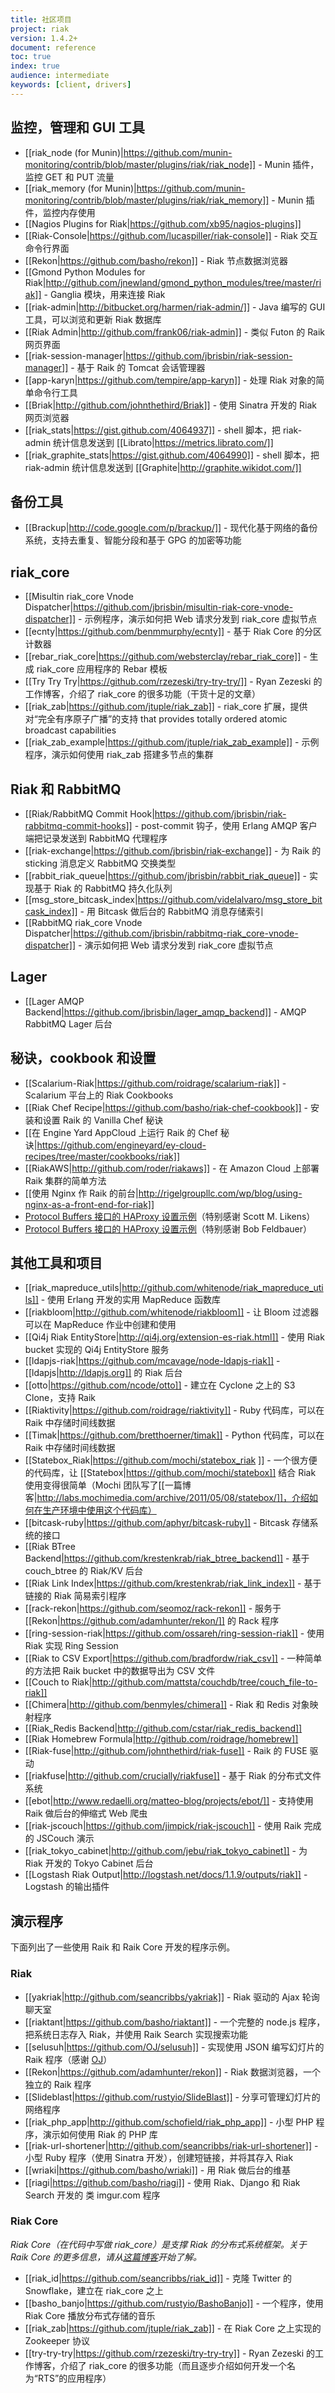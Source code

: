```yaml
---
title: 社区项目
project: riak
version: 1.4.2+
document: reference
toc: true
index: true
audience: intermediate
keywords: [client, drivers]
---
```


## 监控，管理和 GUI 工具

* [[riak_node (for Munin)|https://github.com/munin-monitoring/contrib/blob/master/plugins/riak/riak_node]] - Munin 插件，监控 GET 和 PUT 流量
* [[riak_memory (for Munin)|https://github.com/munin-monitoring/contrib/blob/master/plugins/riak/riak_memory]] - Munin 插件，监控内存使用
* [[Nagios Plugins for Riak|https://github.com/xb95/nagios-plugins]]
* [[Riak-Console|https://github.com/lucaspiller/riak-console]] - Riak 交互命令行界面
* [[Rekon|https://github.com/basho/rekon]] - Riak 节点数据浏览器
* [[Gmond Python Modules for Riak|http://github.com/jnewland/gmond_python_modules/tree/master/riak]] - Ganglia 模块，用来连接 Riak
* [[riak-admin|http://bitbucket.org/harmen/riak-admin/]] - Java 编写的 GUI 工具，可以浏览和更新 Riak 数据库
* [[Riak Admin|http://github.com/frank06/riak-admin]] - 类似 Futon 的 Raik 网页界面
* [[riak-session-manager|https://github.com/jbrisbin/riak-session-manager]] - 基于 Raik 的 Tomcat 会话管理器
* [[app-karyn|https://github.com/tempire/app-karyn]] - 处理 Riak 对象的简单命令行工具
* [[Briak|http://github.com/johnthethird/Briak]] - 使用 Sinatra 开发的 Riak 网页浏览器
* [[riak_stats|https://gist.github.com/4064937]] - shell 脚本，把 riak-admin 统计信息发送到 [[Librato|https://metrics.librato.com/]]
* [[riak_graphite_stats|https://gist.github.com/4064990]] - shell 脚本，把 riak-admin 统计信息发送到 [[Graphite|http://graphite.wikidot.com/]]

## 备份工具

* [[Brackup|http://code.google.com/p/brackup/]] - 现代化基于网络的备份系统，支持去重复、智能分段和基于 GPG 的加密等功能

## riak_core

* [[Misultin riak_core Vnode Dispatcher|https://github.com/jbrisbin/misultin-riak-core-vnode-dispatcher]] - 示例程序，演示如何把 Web 请求分发到 riak_core 虚拟节点
* [[ecnty|https://github.com/benmmurphy/ecnty]] - 基于 Riak Core 的分区计数器
* [[rebar_riak_core|https://github.com/websterclay/rebar_riak_core]] - 生成 riak_core 应用程序的 Rebar 模板
* [[Try Try Try|https://github.com/rzezeski/try-try-try/]] - Ryan Zezeski 的工作博客，介绍了 riak_core 的很多功能（干货十足的文章）
* [[riak_zab|https://github.com/jtuple/riak_zab]] - riak_core 扩展，提供对“完全有序原子广播”的支持
 that provides totally ordered atomic broadcast capabilities
* [[riak_zab_example|https://github.com/jtuple/riak_zab_example]] - 示例程序，演示如何使用 riak_zab 搭建多节点的集群

## Riak 和 RabbitMQ

* [[Riak/RabbitMQ Commit Hook|https://github.com/jbrisbin/riak-rabbitmq-commit-hooks]] - post-commit 钩子，使用 Erlang AMQP 客户端把记录发送到 RabbitMQ 代理程序
* [[riak-exchange|https://github.com/jbrisbin/riak-exchange]] - 为 Raik 的 sticking 消息定义 RabbitMQ 交换类型
* [[rabbit_riak_queue|https://github.com/jbrisbin/rabbit_riak_queue]] - 实现基于 Riak 的 RabbitMQ 持久化队列
* [[msg_store_bitcask_index|https://github.com/videlalvaro/msg_store_bitcask_index]] - 用 Bitcask 做后台的 RabbitMQ 消息存储索引
* [[RabbitMQ riak_core Vnode Dispatcher|https://github.com/jbrisbin/rabbitmq-riak_core-vnode-dispatcher]] - 演示如何把 Web 请求分发到 riak_core 虚拟节点

## Lager

* [[Lager AMQP Backend|https://github.com/jbrisbin/lager_amqp_backend]] - AMQP RabbitMQ Lager 后台

## 秘诀，cookbook 和设置

* [[Scalarium-Riak|https://github.com/roidrage/scalarium-riak]] - Scalarium 平台上的 Riak Cookbooks
* [[Riak Chef Recipe|https://github.com/basho/riak-chef-cookbook]] - 安装和设置 Raik 的 Vanilla Chef 秘诀
* [[在 Engine Yard AppCloud 上运行 Raik 的 Chef 秘诀|https://github.com/engineyard/ey-cloud-recipes/tree/master/cookbooks/riak]]
* [[RiakAWS|http://github.com/roder/riakaws]] - 在 Amazon Cloud 上部署 Raik 集群的简单方法
* [[使用 Nginx 作 Raik 的前台|http://rigelgroupllc.com/wp/blog/using-nginx-as-a-front-end-for-riak]]
* [Protocol Buffers 接口的 HAProxy 设置示例](http://lists.basho.com/pipermail/riak-users_lists.basho.com/2011-May/004387.html)（特别感谢 Scott M. Likens）
* [Protocol Buffers 接口的 HAProxy 设置示例](http://lists.basho.com/pipermail/riak-users_lists.basho.com/2011-May/004388.html)（特别感谢 Bob Feldbauer）

## 其他工具和项目

* [[riak_mapreduce_utils|http://github.com/whitenode/riak_mapreduce_utils]] - 使用 Erlang 开发的实用 MapReduce 函数库
* [[riakbloom|http://github.com/whitenode/riakbloom]] - 让 Bloom 过滤器可以在 MapReduce 作业中创建和使用
* [[Qi4j Riak EntityStore|http://qi4j.org/extension-es-riak.html]] - 使用 Riak bucket 实现的 Qi4j EntityStore 服务
* [[ldapjs-riak|https://github.com/mcavage/node-ldapjs-riak]] - [[ldapjs|http://ldapjs.org]] 的 Riak 后台
* [[otto|https://github.com/ncode/otto]] - 建立在 Cyclone 之上的 S3 Clone，支持 Raik
* [[Riaktivity|https://github.com/roidrage/riaktivity]] - Ruby 代码库，可以在 Raik 中存储时间线数据
* [[Timak|https://github.com/bretthoerner/timak]] - Python 代码库，可以在 Raik 中存储时间线数据
* [[Statebox_Riak|https://github.com/mochi/statebox_riak ]] - 一个很方便的代码库，让 [[Statebox|https://github.com/mochi/statebox]] 结合 Riak 使用变得很简单（Mochi 团队写了[[一篇博客|http://labs.mochimedia.com/archive/2011/05/08/statebox/]]，介绍如何在生产环境中使用这个代码库）
* [[bitcask-ruby|https://github.com/aphyr/bitcask-ruby]] - Bitcask 存储系统的接口
* [[Riak BTree Backend|https://github.com/krestenkrab/riak_btree_backend]] - 基于 couch_btree 的 Riak/KV 后台
* [[Riak Link Index|https://github.com/krestenkrab/riak_link_index]] - 基于链接的 Riak 简易索引程序
* [[rack-rekon|https://github.com/seomoz/rack-rekon]] - 服务于 [[Rekon|https://github.com/adamhunter/rekon/]] 的 Rack 程序
* [[ring-session-riak|https://github.com/ossareh/ring-session-riak]] - 使用 Riak 实现 Ring Session
* [[Riak to CSV Export|https://github.com/bradfordw/riak_csv]] - 一种简单的方法把 Raik bucket 中的数据导出为 CSV 文件
* [[Couch to Riak|http://github.com/mattsta/couchdb/tree/couch_file-to-riak]]
* [[Chimera|http://github.com/benmyles/chimera]] - Riak 和 Redis 对象映射程序
* [[Riak_Redis Backend|http://github.com/cstar/riak_redis_backend]]
* [[Riak Homebrew Formula|http://github.com/roidrage/homebrew]]
* [[Riak-fuse|http://github.com/johnthethird/riak-fuse]] - Raik 的 FUSE 驱动
* [[riakfuse|http://github.com/crucially/riakfuse]] - 基于 Riak 的分布式文件系统
* [[ebot|http://www.redaelli.org/matteo-blog/projects/ebot/]] - 支持使用 Raik 做后台的伸缩式 Web 爬虫
* [[riak-jscouch|https://github.com/jimpick/riak-jscouch]] - 使用 Raik 完成的 JSCouch 演示
* [[riak_tokyo_cabinet|http://github.com/jebu/riak_tokyo_cabinet]] - 为 Riak 开发的 Tokyo Cabinet 后台
* [[Logstash Riak Output|http://logstash.net/docs/1.1.9/outputs/riak]] - Logstash 的输出插件

## 演示程序

下面列出了一些使用 Raik 和 Raik Core 开发的程序示例。

### Riak

* [[yakriak|http://github.com/seancribbs/yakriak]] - Riak 驱动的 Ajax 轮询聊天室
* [[riaktant|https://github.com/basho/riaktant]] - 一个完整的 node.js 程序，把系统日志存入 Riak，并使用 Raik Search 实现搜索功能
* [[selusuh|https://github.com/OJ/selusuh]] - 实现使用 JSON 编写幻灯片的 Raik 程序（感谢 [OJ](http://twitter.com/thecolonial)）
* [[Rekon|https://github.com/adamhunter/rekon]] - Riak 数据浏览器，一个独立的 Raik 程序
* [[Slideblast|https://github.com/rustyio/SlideBlast]] - 分享可管理幻灯片的网络程序
* [[riak_php_app|http://github.com/schofield/riak_php_app]] - 小型 PHP 程序，演示如何使用 Riak 的 PHP 库
* [[riak-url-shortener|http://github.com/seancribbs/riak-url-shortener]] - 小型 Ruby 程序（使用 Sinatra 开发），创建短链接，并将其存入 Riak
* [[wriaki|https://github.com/basho/wriaki]] - 用 Riak 做后台的维基
* [[riagi|https://github.com/basho/riagi]] - 使用 Riak、Django 和 Riak Search 开发的 类 imgur.com 程序

### Riak Core

_Riak Core（在代码中写做 riak_core）是支撑 Riak 的分布式系统框架。关于 Raik Core 的更多信息，请从[这篇博客](http://blog.basho.com/2011/04/12/Where-To-Start-With-Riak-Core/)开始了解。_

* [[riak_id|https://github.com/seancribbs/riak_id]] - 克隆 Twitter 的 Snowflake，建立在 riak_core 之上
* [[basho_banjo|https://github.com/rustyio/BashoBanjo]] - 一个程序，使用 Riak Core 播放分布式存储的音乐
* [[riak_zab|https://github.com/jtuple/riak_zab]] - 在 Riak Core 之上实现的  Zookeeper 协议
* [[try-try-try|https://github.com/rzezeski/try-try-try]] - Ryan Zezeski 的工作博客，介绍了 riak_core 的很多功能（而且逐步介绍如何开发一个名为“RTS”的应用程序）
